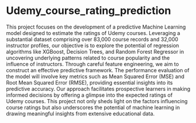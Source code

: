 # Udemy_course_rating_prediction
This project focuses on the development of a predictive Machine Learning model 
designed to estimate the ratings of Udemy courses. Leveraging a substantial dataset 
comprising over 83,000 course records and 32,000 instructor profiles, our objective is to 
explore the potential of regression algorithms like XGBoost, Decision Trees, and Random 
Forest Regressor in uncovering underlying patterns related to course popularity and the 
influence of instructors. Through careful feature engineering, we aim to construct an effective 
predictive framework. The performance evaluation of the model will involve key metrics such 
as Mean Squared Error (MSE) and Root Mean Squared Error (RMSE), providing essential 
insights into its predictive accuracy. 
Our approach facilitates prospective learners in making informed decisions by offering 
a glimpse into the expected ratings of Udemy courses. This project not only sheds light on the 
factors influencing course ratings but also underscores the potential of machine learning in 
drawing meaningful insights from extensive educational data.
